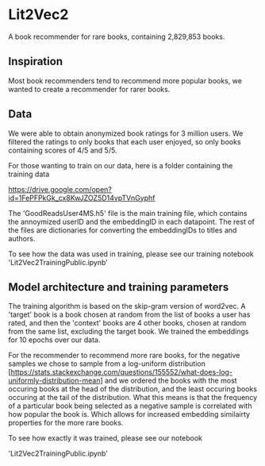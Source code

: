 # Lit2Vec2

A book recommender for rare books, containing 2,829,853 books. 

## Inspiration

Most book recommenders tend to recommend more popular books, we wanted to create a recommender for rarer books. 

## Data

We were able to obtain anonymized book ratings for 3 million users. We filtered the ratings to only books that each user enjoyed, so only books containing scores of 4/5 and 5/5.

For those wanting to train on our data, here is a folder containing the training data

https://drive.google.com/open?id=1FePFPkGk_cx8KwJZOZ5D14vpTVnGyphf

The 'GoodReadsUser4MS.h5' file is the main training file, which contains the annoymized userID and the embeddingID in each datapoint. The rest of the files are dictionaries for converting the embeddingIDs to titles and authors. 

To see how the data was used in training, please see our training notebook 'Lit2Vec2TrainingPublic.ipynb'

## Model architecture and training parameters

The training algorithm is based on the skip-gram version of word2vec. A 'target' book is a book chosen at random from the list of books a user has rated, and then the 'context' books are 4 other books, chosen at random from the same list, excluding the target book. We trained the embeddings for 10 epochs over our data. 

For the recommender to recommend more rare books, for the negative samples we chose to sample from a log-uniform distribution [https://stats.stackexchange.com/questions/155552/what-does-log-uniformly-distribution-mean] and we ordered the books with the most occuring books at the head of the distribution, and the least occuring books occuring at the tail of the distribution. What this means is that the frequency of a particular book being selected as a negative sample is correlated with how popular the book is. Which allows for increased embedding similairty properties for the more rare books. 

To see how exactly it was trained, please see our notebook

'Lit2Vec2TrainingPublic.ipynb'
